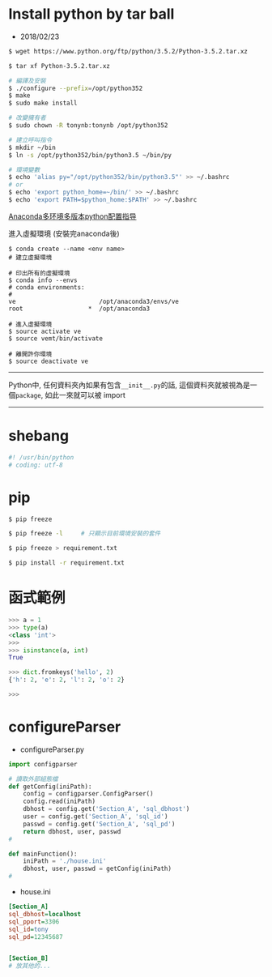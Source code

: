 

# Install python by tar ball
- 2018/02/23
```sh
$ wget https://www.python.org/ftp/python/3.5.2/Python-3.5.2.tar.xz

$ tar xf Python-3.5.2.tar.xz

# 編譯及安裝
$ ./configure --prefix=/opt/python352
$ make
$ sudo make install 

# 改變擁有者
$ sudo chown -R tonynb:tonynb /opt/python352

# 建立呼叫指令
$ mkdir ~/bin
$ ln -s /opt/python352/bin/python3.5 ~/bin/py

# 環境變數
$ echo 'alias py="/opt/python352/bin/python3.5"' >> ~/.bashrc
# or
$ echo 'export python_home=~/bin/' >> ~/.bashrc
$ echo 'export PATH=$python_home:$PATH' >> ~/.bashrc

```




[Anaconda多环境多版本python配置指导](https://www.jianshu.com/p/d2e15200ee9b)

進入虛擬環境 (安裝完anaconda後)
```
$ conda create --name <env name>
# 建立虛擬環境

# 印出所有的虛擬環境
$ conda info --envs
# conda environments:
#
ve                       /opt/anaconda3/envs/ve
root                  *  /opt/anaconda3

# 進入虛擬環境
$ source activate ve
$ source vemt/bin/activate

# 離開許你環境
$ source deactivate ve
```

---
Python中, 任何資料夾內如果有包含`__init__.py`的話, 這個資料夾就被視為是一個`package`, 如此一來就可以被 import


---

# shebang
```py
#! /usr/bin/python
# coding: utf-8

```

# pip
```sh
$ pip freeze

$ pip freeze -l     # 只顯示目前環境安裝的套件

$ pip freeze > requirement.txt

$ pip install -r requirement.txt
```

# 函式範例
```py
>>> a = 1
>>> type(a)
<class 'int'>
>>>
>>> isinstance(a, int)
True

>>> dict.fromkeys('hello', 2)
{'h': 2, 'e': 2, 'l': 2, 'o': 2}

>>> 
```

# configureParser

- configureParser.py
```py
import configparser

# 讀取外部組態檔
def getConfig(iniPath):
    config = configparser.ConfigParser()
    config.read(iniPath)
    dbhost = config.get('Section_A', 'sql_dbhost')
    user = config.get('Section_A', 'sql_id')
    passwd = config.get('Section_A', 'sql_pd')
    return dbhost, user, passwd
#

def mainFunction():
    iniPath = './house.ini'
    dbhost, user, passwd = getConfig(iniPath)
#
```

- house.ini
```ini
[Section_A]
sql_dbhost=localhost
sql_pport=3306
sql_id=tony
sql_pd=12345687


[Section_B]
# 放其他的...
```